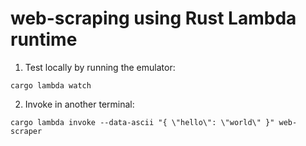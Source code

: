 # web-scraping using Rust Lambda runtime
1. Test locally by running the emulator:
```
cargo lambda watch
```

2. Invoke in another terminal:
```
cargo lambda invoke --data-ascii "{ \"hello\": \"world\" }" web-scraper
```
